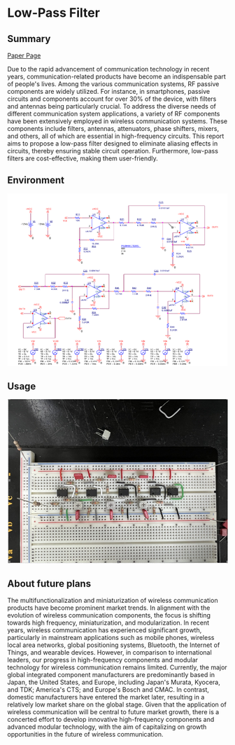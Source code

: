# Low-Pass Filter
## Summary 
[Paper Page](https://github.com/DennisHsu716/project2.github.io/blob/main/project2/file/paper.pdf)

Due to the rapid advancement of communication technology in recent years, communication-related products have become an indispensable part of people's lives. Among the various communication systems, RF passive components are widely utilized. For instance, in smartphones, passive circuits and components account for over 30% of the device, with filters and antennas being particularly crucial. To address the diverse needs of different communication system applications, a variety of RF components have been extensively employed in wireless communication systems. These components include filters, antennas, attenuators, phase shifters, mixers, and others, all of which are essential in high-frequency circuits. This report aims to propose a low-pass filter designed to eliminate aliasing effects in circuits, thereby ensuring stable circuit operation. Furthermore, low-pass filters are cost-effective, making them user-friendly.

## Environment
![image](https://github.com/DennisHsu716/project2.github.io/blob/main/project2/file/orcad.png)


## Usage
![image](https://github.com/DennisHsu716/project2.github.io/blob/main/project2/file/%E8%9E%A2%E5%B9%95%E6%93%B7%E5%8F%96%E7%95%AB%E9%9D%A2%202024-07-09%20122815.png)


## About future plans
The multifunctionalization and miniaturization of wireless communication products have become prominent market trends. In alignment with the evolution of wireless communication components, the focus is shifting towards high frequency, miniaturization, and modularization. In recent years, wireless communication has experienced significant growth, particularly in mainstream applications such as mobile phones, wireless local area networks, global positioning systems, Bluetooth, the Internet of Things, and wearable devices. However, in comparison to international leaders, our progress in high-frequency components and modular technology for wireless communication remains limited. Currently, the major global integrated component manufacturers are predominantly based in Japan, the United States, and Europe, including Japan's Murata, Kyocera, and TDK; America's CTS; and Europe's Bosch and CMAC. In contrast, domestic manufacturers have entered the market later, resulting in a relatively low market share on the global stage. Given that the application of wireless communication will be central to future market growth, there is a concerted effort to develop innovative high-frequency components and advanced modular technology, with the aim of capitalizing on growth opportunities in the future of wireless communication.

